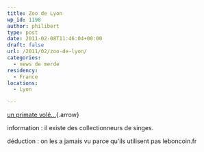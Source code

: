 ```yaml
---
title: Zoo de Lyon
wp_id: 1198
author: philibert
type: post
date: 2011-02-08T11:46:04+00:00
draft: false
url: /2011/02/zoo-de-lyon/
categories:
  - news de merde
residency:
  - France
locations:
  - Lyon

---
```

[un primate volé&#8230;][1]{.arrow}
  
information : il existe des collectionneurs de singes.
  
déduction : on les a jamais vu parce qu&rsquo;ils utilisent pas leboncoin.fr

 [1]: https://www.leprogres.fr/fr/permalien/article/4583312/Vol-des-singes-a-Lyon-un-primate-retrouve-a-la-Duchere-et-soigne-a-Saint-Martin-la-Plaine.html